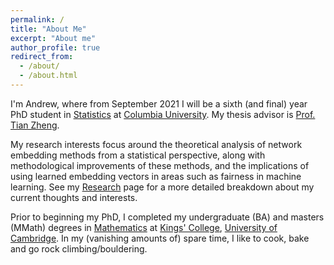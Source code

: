 ```yaml
---
permalink: /
title: "About Me"
excerpt: "About me"
author_profile: true
redirect_from: 
  - /about/
  - /about.html
---
```


I'm Andrew, where from September 2021 I will be a sixth (and final) year PhD student in [Statistics](http://stat.columbia.edu/) at [Columbia University](https://www.columbia.edu/). My thesis advisor is [Prof. Tian Zheng](http://www.stat.columbia.edu/~tzheng/). 

My research interests focus around the theoretical analysis of network embedding methods from a statistical perspective, along with methodological improvements of these methods, and the implications of using learned embedding vectors in areas such as fairness in machine learning. See my [Research](https://www.adavison.co.uk/research/) page for a more detailed breakdown about my current thoughts and interests.

Prior to beginning my PhD, I completed my undergraduate (BA) and masters (MMath) degrees in [Mathematics](https://www.maths.cam.ac.uk/) at [Kings' College](https://www.kings.cam.ac.uk/), [University of Cambridge](https://www.cam.ac.uk/). In my (vanishing amounts of) spare time, I like to cook, bake and go rock climbing/bouldering. 
